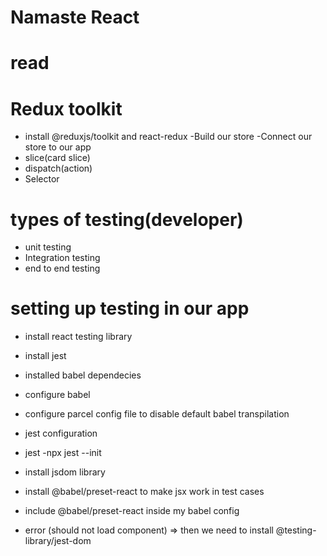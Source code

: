 # Namaste React
# read

# Redux toolkit
- install @reduxjs/toolkit and react-redux
-Build our store
-Connect our store to our app
- slice(card slice)
- dispatch(action)
- Selector

# types of testing(developer)
- unit testing
- Integration testing
- end to end testing  

# setting up testing in our app
- install react testing library
- install jest
- installed  babel dependecies
- configure babel
- configure parcel config file to disable default babel transpilation
- jest configuration
- jest -npx jest --init
- install jsdom library
- install @babel/preset-react to make jsx work in test cases
- include @babel/preset-react inside my babel config

- error (should not load component) => then we need to install @testing-library/jest-dom
